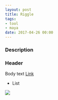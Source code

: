 ```yaml
---
layout: post
title: Riggle
tags:
- tool
- maya
date: 2017-04-26 00:00
---
```


<!-- VIDEO Thumbnail
<iframe src="https://player.vimeo.com/video/167897879" width="640" height="360" frameborder="0" webkitallowfullscreen mozallowfullscreen allowfullscreen></iframe>
-->

<!-- IMAGE Thumbnail
![](/blog/assets/kindlers/levelExample02.gif)
-->


### Description
<!--more-->

### Header

Body text [Link](url)

* List

![](image/url)
